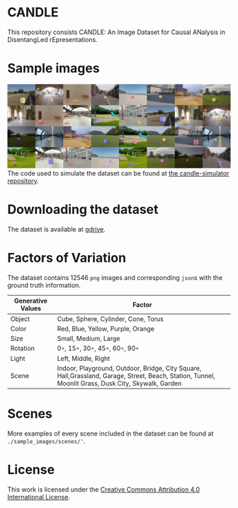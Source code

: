 # CANDLE
This repository consists CANDLE: An Image Dataset for Causal ANalysis in DisentangLed rEpresentations.

# Sample images
![CANDLE grid](./sample_images/grid.png)
The code used to simulate the dataset can be found at [the candle-simulator repository](https://github.com/causal-disentanglement/candle-simulator).

# Downloading the dataset
The dataset is available at [gdrive](https://drive.google.com/drive/folders/11w267LWI8tbWhf1SR8kd-l6fP9WbJwNL).

# Factors of Variation
The dataset contains 12546 `png` images and corresponding `json`s with the ground truth information.

| Generative Values | Factor |
| --- | --- |
| Object | Cube, Sphere, Cylinder, Cone, Torus |
| Color | Red, Blue, Yellow, Purple, Orange |
| Size | Small, Medium, Large |
| Rotation | 0◦, 15◦, 30◦, 45◦, 60◦, 90◦ |
Light | Left, Middle, Right |
| Scene | Indoor, Playground, Outdoor, Bridge, City Square, Hall,Grassland, Garage, Street, Beach, Station, Tunnel, Moonlit Grass, Dusk City, Skywalk, Garden |

# Scenes
More examples of every scene included in the dataset can be found at `./sample_images/scenes/'`.

# License
This work is licensed under the [Creative Commons Attribution 4.0 International License](https://creativecommons.org/licenses/by/4.0/).